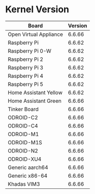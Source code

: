 
# Kernel Version

| Board | Version |
|-------|---------|
| Open Virtual Appliance | 6.6.66 |
| Raspberry Pi | 6.6.62 |
| Raspberry Pi 0-W | 6.6.62 |
| Raspberry Pi 2 | 6.6.62 |
| Raspberry Pi 3 | 6.6.62 |
| Raspberry Pi 4 | 6.6.62 |
| Raspberry Pi 5 | 6.6.62 |
| Home Assistant Yellow | 6.6.62 |
| Home Assistant Green | 6.6.66 |
| Tinker Board | 6.6.66 |
| ODROID-C2 | 6.6.66 |
| ODROID-C4 | 6.6.66 |
| ODROID-M1 | 6.6.66 |
| ODROID-M1S | 6.6.66 |
| ODROID-N2 | 6.6.66 |
| ODROID-XU4 | 6.6.66 |
| Generic aarch64 | 6.6.66 |
| Generic x86-64 | 6.6.66 |
| Khadas VIM3 | 6.6.66 |
